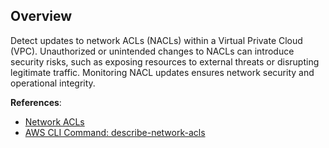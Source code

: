 ## Overview

Detect updates to network ACLs (NACLs) within a Virtual Private Cloud (VPC). Unauthorized or unintended changes to NACLs can introduce security risks, such as exposing resources to external threats or disrupting legitimate traffic. Monitoring NACL updates ensures network security and operational integrity.

**References**:
- [Network ACLs](https://docs.aws.amazon.com/vpc/latest/userguide/vpc-network-acls.html)
- [AWS CLI Command: describe-network-acls](https://docs.aws.amazon.com/cli/latest/reference/ec2/describe-network-acls.html)
